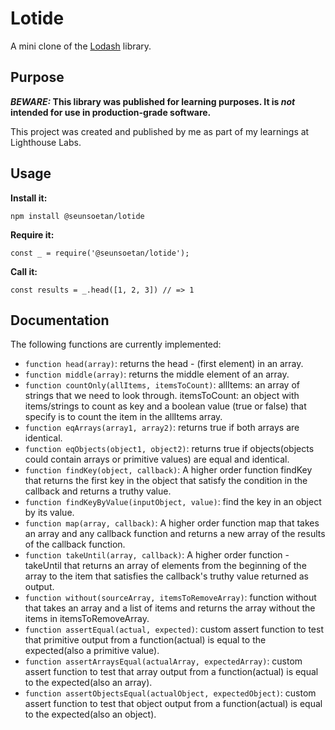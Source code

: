 # Lotide

A mini clone of the [Lodash](https://lodash.com) library.

## Purpose

**_BEWARE:_ This library was published for learning purposes. It is _not_ intended for use in production-grade software.**

This project was created and published by me as part of my learnings at Lighthouse Labs. 

## Usage

**Install it:**

`npm install @seunsoetan/lotide`

**Require it:**

`const _ = require('@seunsoetan/lotide');`

**Call it:**

`const results = _.head([1, 2, 3]) // => 1`

## Documentation

The following functions are currently implemented:

* `function head(array)`: returns the head - (first element) in an array.
* `function middle(array)`: returns the middle element of an array.
* `function countOnly(allItems, itemsToCount)`: allItems: an array of strings that we need to look through. itemsToCount: an object with items/strings to count as key and a boolean value (true or false) that specify is to count the item in the allItems array.
* `function eqArrays(array1, array2)`: returns true if both arrays are identical.
* `function eqObjects(object1, object2)`: returns true if objects(objects could contain arrays or primitive values) are equal and identical.
* `function findKey(object, callback)`: A higher order function findKey that returns the first key in the object that satisfy the condition in the callback and returns a truthy value.
* `function findKeyByValue(inputObject, value)`: find the key in an object by its value.
* `function map(array, callback)`: A higher order function map that takes an array and any callback function and returns a new array of the results of the callback function.
* `function takeUntil(array, callback)`: A higher order function - takeUntil that returns an array of elements from the beginning of the array to the item that satisfies the callback's truthy value returned as output.
* `function without(sourceArray, itemsToRemoveArray)`: function without that takes an array and a list of items and returns the array without the items in itemsToRemoveArray.
* `function assertEqual(actual, expected)`: custom assert function to test that primitive output from a function(actual) is equal to the expected(also a primitive value).
* `function assertArraysEqual(actualArray, expectedArray)`:  custom assert function to test that array output from a function(actual) is equal to the expected(also an array).
* `function assertObjectsEqual(actualObject, expectedObject)`: custom assert function to test that object output from a function(actual) is equal to the expected(also an object).
